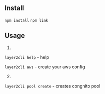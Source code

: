 ## Install
`npm install`
`npm link`

## Usage
1. 
`layer2cli help` - help

`layer2cli aws` - create your aws config

2. 
`layer2cli pool create` - creates congnito pool
